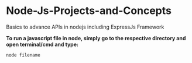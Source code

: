 # Node-Js-Projects-and-Concepts

Basics to advance APIs in nodejs including ExpressJs Framework

**To run a javascript file in node, simply go to the respective directory and open terminal/cmd and type:**

```node filename```
